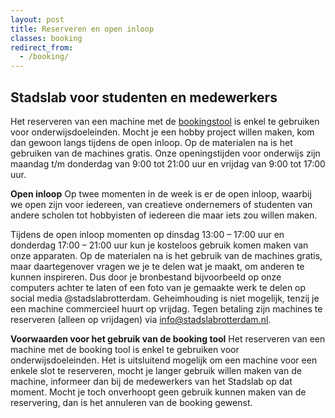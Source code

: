 ```yaml
---
layout: post
title: Reserveren en open inloop 
classes: booking
redirect_from:
  - /booking/
---
```


## Stadslab voor studenten en medewerkers

Het reserveren van een machine met de [bookingstool](https://outlook.office365.com/owa/calendar/Stadslab3@hrnl.onmicrosoft.com/bookings/) is enkel te gebruiken voor onderwijsdoeleinden. Mocht je een hobby project willen maken, kom dan gewoon langs tijdens de open inloop. Op de materialen na is het gebruiken van de machines gratis. Onze openingstijden voor onderwijs zijn maandag t/m donderdag van 9:00 tot 21:00 uur en vrijdag van 9:00 tot 17:00 uur. 

**Open inloop**
Op twee momenten in de week is er de open inloop, waarbij we open zijn voor iedereen, van creatieve ondernemers of studenten van andere scholen tot hobbyisten of iedereen die maar iets zou willen maken.

Tijdens de open inloop momenten op dinsdag 13:00 – 17:00 uur en donderdag 17:00 – 21:00 uur kun je kosteloos gebruik komen maken van onze apparaten. Op de materialen na is het gebruik van de machines gratis, maar daartegenover vragen we je te delen wat je maakt, om anderen te kunnen inspireren. Dus door je bronbestand bijvoorbeeld op onze computers achter te laten of een foto van je gemaakte werk te delen op social media @stadslabrotterdam. Geheimhouding is niet mogelijk, tenzij je een machine commercieel huurt op vrijdag. Tegen betaling zijn machines te reserveren (alleen op vrijdagen) via [info@stadslabrotterdam.nl](mailto:info@stadslabrotterdam.nl).

**Voorwaarden voor het gebruik van de booking tool**
Het reserveren van een machine met de booking tool is enkel te gebruiken voor onderwijsdoeleinden. Het is uitsluitend mogelijk om een machine voor een enkele slot te reserveren, mocht je langer gebruik willen maken van de machine, informeer dan bij de medewerkers van het Stadslab op dat moment. Mocht je toch onverhoopt geen gebruik kunnen maken van de reservering, dan is het annuleren van de booking gewenst.